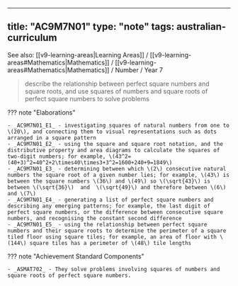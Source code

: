 
---
title: "AC9M7N01"
type: "note"
tags: australian-curriculum
---

See also: [[v9-learning-areas|Learning Areas]] / [[v9-learning-areas#Mathematics|Mathematics]] / [[v9-learning-areas#Mathematics|Mathematics]] / Number / Year 7

> describe the relationship between perfect square numbers and square roots, and use squares of numbers and square roots of perfect square numbers to solve problems

??? note "Elaborations"

	- _AC9M7N01_E1_ - investigating squares of natural numbers from one to \(20\), and connecting them to visual representations such as dots arranged in a square pattern
	- _AC9M7N01_E2_ - using the square and square root notation, and the distributive property and area diagrams to calculate the squares of two-digit numbers; for example, \(43^2=(40+3)^2=40^2+2\times40\times3+3^2=1600+240+9=1849\)
	- _AC9M7N01_E3_ - determining between which \(2\) consecutive natural numbers the square root of a given number lies; for example, \(43\) is between the square numbers \(36\) and \(49\) so \(\sqrt{43}\) is between \(\sqrt{36}\)  and  \(\sqrt{49}\) and therefore between \(6\) and \(7\)
	- _AC9M7N01_E4_ - generating a list of perfect square numbers and describing any emerging patterns; for example, the last digit of perfect square numbers, or the difference between consecutive square numbers, and recognising the constant second difference
	- _AC9M7N01_E5_ - using the relationship between perfect square numbers and their square roots to determine the perimeter of a square tiled floor using square tiles; for example, an area of floor with \(144\) square tiles has a perimeter of \(48\) tile lengths
??? note "Achievement Standard Components"

	- _ASMAT702_ - They solve problems involving squares of numbers and square roots of perfect square numbers.

[//begin]: # "Autogenerated link references for markdown compatibility"
[v9-learning-areas]: ..%2Fv9-learning-areas "Learning Areas"
[//end]: # "Autogenerated link references" 
